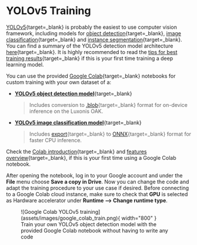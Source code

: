 # YOLOv5 Training

[YOLOv5](https://github.com/ultralytics/yolov5){target=_blank} is probably the
easiest to use computer vision framework, including models for
[object detection](https://github.com/ultralytics/yolov5/wiki/Train-Custom-Data){target=_blank},
[image classification](https://github.com/ultralytics/yolov5/pull/8956){target=_blank} and
[instance segmentation](https://github.com/ultralytics/yolov5/releases/v7.0){target=_blank}.
You can find a summary of the YOLOv5 detection model architecture
[here](https://github.com/ultralytics/yolov5/issues/6998){target=_blank}.
It is highly recommended to read the
[tips for best training results](https://github.com/ultralytics/yolov5/wiki/Tips-for-Best-Training-Results){target=_blank}
if this is your first time training a deep learning model.

You can use the provided [Google Colab](https://colab.research.google.com/){target=_blank}
notebooks for custom training with your own dataset of a:

- [**YOLOv5 object detection model**](https://colab.research.google.com/github/maxsitt/insect-detect-ml/blob/main/notebooks/YOLOv5_detection_training_OAK_conversion.ipynb){target=_blank}
  > Includes conversion to
    [.blob](https://docs.luxonis.com/en/latest/pages/model_conversion){target=_blank}
    format for on-device inference on the Luxonis OAK.

- [**YOLOv5 image classification model**](https://colab.research.google.com/github/maxsitt/insect-detect-ml/blob/main/notebooks/YOLOv5_classification_training.ipynb){target=_blank}
  > Includes [export](https://github.com/ultralytics/yolov5/issues/251){target=_blank}
    to [ONNX](https://onnx.ai/){target=_blank} format for faster CPU inference.

Check the [Colab introduction](https://colab.research.google.com/){target=_blank}
and [features overview](https://colab.research.google.com/notebooks/basic_features_overview.ipynb){target=_blank},
if this is your first time using a Google Colab notebook.

After opening the notebook, log in to your Google account and under the **File**
menu choose **Save a copy in Drive**. Now you can change the code and adapt the
training procedure to your use case if desired. Before connecting to a Google
Colab cloud instance, make sure to check that **GPU** is selected as Hardware
accelerator under **Runtime --> Change runtime type**.

<figure markdown>
  ![Google Colab YOLOv5 training](assets/images/google_colab_train.png){ width="800" }
  <figcaption>Train your own YOLOv5 object detection model with the provided
              Google Colab notebook without having to write any code</figcaption>
</figure>
